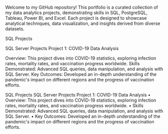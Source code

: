 Welcome to my GitHub repository! This portfolio is a curated collection of my data analytics projects, demonstrating skills in SQL, PostgreSQL, Tableau, Power BI, and Excel. Each project is designed to showcase analytical techniques, data visualization, and insights derived from diverse datasets.

SQL Projects

SQL Server Projects
Project 1: COVID-19 Data Analysis

Overview: This project dives into COVID-19 statistics, exploring infection rates, mortality rates, and vaccination progress worldwide.
    Skills Demonstrated: Advanced SQL queries, data manipulation, and analysis with SQL Server.
    Key Outcomes: Developed an in-depth understanding of the pandemic's impact on different regions and the progress of vaccination efforts.

SQL Projects
SQL Server Projects
Project 1: COVID-19 Data Analysis
•	Overview: This project dives into COVID-19 statistics, exploring infection rates, mortality rates, and vaccination progress worldwide.
•	Skills Demonstrated: Advanced SQL queries, data manipulation, and analysis with SQL Server.
•	Key Outcomes: Developed an in-depth understanding of the pandemic's impact on different regions and the progress of vaccination efforts.

